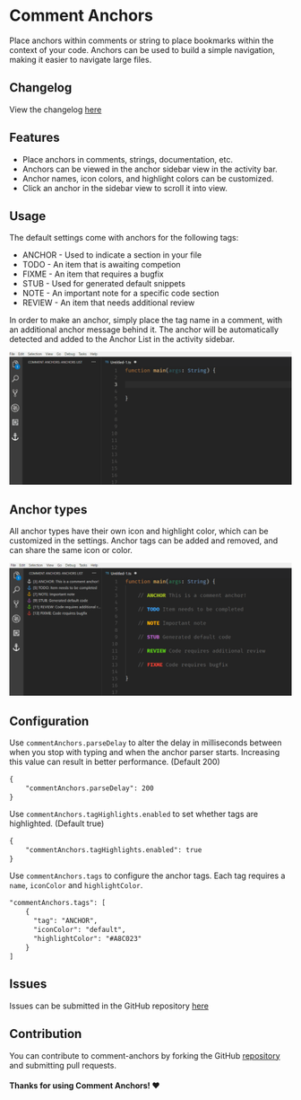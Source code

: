 # Comment Anchors

Place anchors within comments or string to place bookmarks within the context of your code. Anchors can be used to build a simple navigation, making it easier to navigate large files.

## Changelog
View the changelog [here](CHANGELOG.md)

## Features

* Place anchors in comments, strings, documentation, etc.
* Anchors can be viewed in the anchor sidebar view in the activity bar.
* Anchor names, icon colors, and highlight colors can be customized.
* Click an anchor in the sidebar view to scroll it into view. 

## Usage

The default settings come with anchors for the following tags:

* ANCHOR - Used to indicate a section in your file
* TODO - An item that is awaiting competion
* FIXME - An item that requires a bugfix
* STUB - Used for generated default snippets
* NOTE - An important note for a specific code section
* REVIEW - An item that needs additional review

In order to make an anchor, simply place the tag name in a comment, with an additional anchor message behind it. The anchor will be automatically detected and added to the Anchor List in the activity sidebar.

![Preview](media/preview.gif)

## Anchor types

All anchor types have their own icon and highlight color, which can be customized in the settings. Anchor tags can be added and removed, and can share the same icon or color.

![All tags](media/all-anchors.png)

## Configuration

Use `commentAnchors.parseDelay` to alter the delay in milliseconds between when you stop with typing and when the anchor parser starts. Increasing this value can result in better performance. (Default 200)

```
{
	"commentAnchors.parseDelay": 200
}
```

Use `commentAnchors.tagHighlights.enabled` to set whether tags are highlighted. (Default true)

```
{
	"commentAnchors.tagHighlights.enabled": true
}
```

Use `commentAnchors.tags` to configure the anchor tags. Each tag requires a `name`, `iconColor` and `highlightColor`.

```
"commentAnchors.tags": [
    {
      "tag": "ANCHOR",
      "iconColor": "default",
      "highlightColor": "#A8C023"
    }
]
```

## Issues

Issues can be submitted in the GitHub repository [here](https://github.com/ExodiusStudios/vscode-comment-anchors/issues)

## Contribution

You can contribute to comment-anchors by forking the GitHub [repository](https://github.com/ExodiusStudios/vscode-comment-anchors) and submitting pull requests.

#### Thanks for using Comment Anchors! ❤️